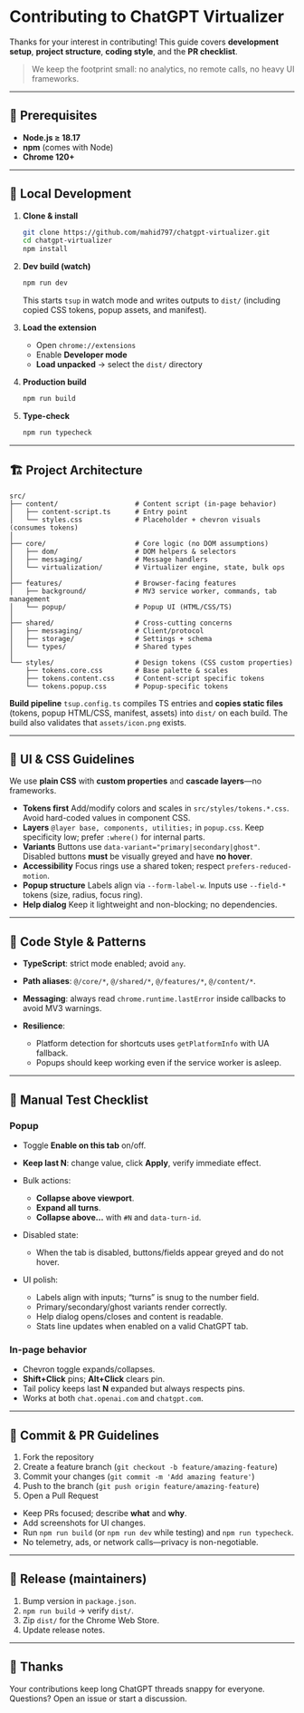 # Contributing to ChatGPT Virtualizer

Thanks for your interest in contributing! This guide covers **development setup**, **project structure**, **coding style**, and the **PR checklist**.

> We keep the footprint small: no analytics, no remote calls, no heavy UI frameworks.

---

## 🧰 Prerequisites

- **Node.js ≥ 18.17**
- **npm** (comes with Node)
- **Chrome 120+**

---

## 🔧 Local Development

1. **Clone & install**
   ```bash
   git clone https://github.com/mahid797/chatgpt-virtualizer.git
   cd chatgpt-virtualizer
   npm install
   ```

2. **Dev build (watch)**

   ```bash
   npm run dev
   ```

   This starts `tsup` in watch mode and writes outputs to `dist/` (including copied CSS tokens, popup assets, and manifest).

3. **Load the extension**

   * Open `chrome://extensions`
   * Enable **Developer mode**
   * **Load unpacked** → select the `dist/` directory

4. **Production build**

   ```bash
   npm run build
   ```

5. **Type-check**

   ```bash
   npm run typecheck
   ```

---

## 🏗 Project Architecture

```
src/
├── content/                   # Content script (in-page behavior)
│   ├── content-script.ts      # Entry point
│   └── styles.css             # Placeholder + chevron visuals (consumes tokens)
│
├── core/                      # Core logic (no DOM assumptions)
│   ├── dom/                   # DOM helpers & selectors
│   ├── messaging/             # Message handlers
│   └── virtualization/        # Virtualizer engine, state, bulk ops
│
├── features/                  # Browser-facing features
│   ├── background/            # MV3 service worker, commands, tab management
│   └── popup/                 # Popup UI (HTML/CSS/TS)
│
├── shared/                    # Cross-cutting concerns
│   ├── messaging/             # Client/protocol
│   ├── storage/               # Settings + schema
│   └── types/                 # Shared types
│
└── styles/                    # Design tokens (CSS custom properties)
    ├── tokens.core.css        # Base palette & scales
    ├── tokens.content.css     # Content-script specific tokens
    └── tokens.popup.css       # Popup-specific tokens
```

**Build pipeline**
`tsup.config.ts` compiles TS entries and **copies static files** (tokens, popup HTML/CSS, manifest, assets) into `dist/` on each build. The build also validates that `assets/icon.png` exists.

---

## 🎨 UI & CSS Guidelines

We use **plain CSS** with **custom properties** and **cascade layers**—no frameworks.

* **Tokens first**
  Add/modify colors and scales in `src/styles/tokens.*.css`. Avoid hard-coded values in component CSS.
* **Layers**
  `@layer base, components, utilities;` in `popup.css`.
  Keep specificity low; prefer `:where()` for internal parts.
* **Variants**
  Buttons use `data-variant="primary|secondary|ghost"`.
  Disabled buttons **must** be visually greyed and have **no hover**.
* **Accessibility**
  Focus rings use a shared token; respect `prefers-reduced-motion`.
* **Popup structure**
  Labels align via `--form-label-w`. Inputs use `--field-*` tokens (size, radius, focus ring).
* **Help dialog**
  Keep it lightweight and non-blocking; no dependencies.

---

## 🧠 Code Style & Patterns

* **TypeScript**: strict mode enabled; avoid `any`.
* **Path aliases**: `@/core/*`, `@/shared/*`, `@/features/*`, `@/content/*`.
* **Messaging**: always read `chrome.runtime.lastError` inside callbacks to avoid MV3 warnings.
* **Resilience**:

  * Platform detection for shortcuts uses `getPlatformInfo` with UA fallback.
  * Popups should keep working even if the service worker is asleep.

---

## 🧪 Manual Test Checklist

### Popup

* Toggle **Enable on this tab** on/off.
* **Keep last N**: change value, click **Apply**, verify immediate effect.
* Bulk actions:

  * **Collapse above viewport**.
  * **Expand all turns**.
  * **Collapse above…** with `#N` and `data-turn-id`.
* Disabled state:

  * When the tab is disabled, buttons/fields appear greyed and do not hover.
* UI polish:

  * Labels align with inputs; “turns” is snug to the number field.
  * Primary/secondary/ghost variants render correctly.
  * Help dialog opens/closes and content is readable.
  * Stats line updates when enabled on a valid ChatGPT tab.

### In-page behavior

* Chevron toggle expands/collapses.
* **Shift+Click** pins; **Alt+Click** clears pin.
* Tail policy keeps last **N** expanded but always respects pins.
* Works at both `chat.openai.com` and `chatgpt.com`.

---

## 📝 Commit & PR Guidelines
1. Fork the repository
2. Create a feature branch (`git checkout -b feature/amazing-feature`)
3. Commit your changes (`git commit -m 'Add amazing feature'`)
4. Push to the branch (`git push origin feature/amazing-feature`)
5. Open a Pull Request

* Keep PRs focused; describe **what** and **why**.
* Add screenshots for UI changes.
* Run `npm run build` (or `npm run dev` while testing) and `npm run typecheck`.
* No telemetry, ads, or network calls—privacy is non-negotiable.

---

## 🚀 Release (maintainers)

1. Bump version in `package.json`.
2. `npm run build` → verify `dist/`.
3. Zip `dist/` for the Chrome Web Store.
4. Update release notes.

---

## 🙌 Thanks

Your contributions keep long ChatGPT threads snappy for everyone.
Questions? Open an issue or start a discussion.